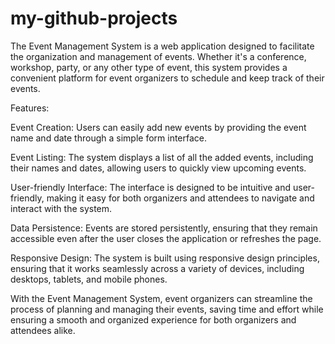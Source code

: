 # my-github-projects
The Event Management System is a web application designed to facilitate the organization and management of events. Whether it's a conference, workshop, party, or any other type of event, this system provides a convenient platform for event organizers to schedule and keep track of their events.

Features:

Event Creation: Users can easily add new events by providing the event name and date through a simple form interface.

Event Listing: The system displays a list of all the added events, including their names and dates, allowing users to quickly view upcoming events.

User-friendly Interface: The interface is designed to be intuitive and user-friendly, making it easy for both organizers and attendees to navigate and interact with the system.

Data Persistence: Events are stored persistently, ensuring that they remain accessible even after the user closes the application or refreshes the page.

Responsive Design: The system is built using responsive design principles, ensuring that it works seamlessly across a variety of devices, including desktops, tablets, and mobile phones.

With the Event Management System, event organizers can streamline the process of planning and managing their events, saving time and effort while ensuring a smooth and organized experience for both organizers and attendees alike.

